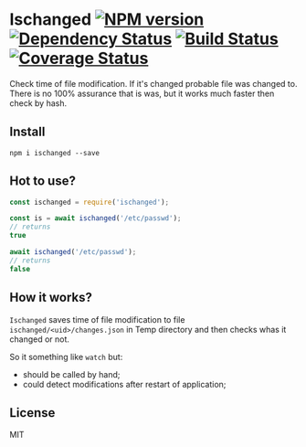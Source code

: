 # Ischanged [![NPM version][NPMIMGURL]][NPMURL] [![Dependency Status][DependencyStatusIMGURL]][DependencyStatusURL] [![Build Status][BuildStatusIMGURL]][BuildStatusURL] [![Coverage Status][CoverageIMGURL]][CoverageURL]

[NPMURL]: https://npmjs.org/package/ischanged "npm"
[NPMIMGURL]: https://img.shields.io/npm/v/ischanged.svg?style=flat&longCache=true
[BuildStatusURL]: https://github.com/coderaiser/ischanged/actions?query=workflow%3A%22Node+CI%22 "Build Status"
[BuildStatusIMGURL]: https://github.com/coderaiser/ischanged/workflows/Node%20CI/badge.svg
[DependencyStatusIMGURL]: https://david-dm.org/coderaiser/ischanged.svg?path=packages/ischanged
[DependencyStatusURL]: https://david-dm.org/coderaiser/ischanged?path=packages/ischanged "Dependency Status"
[CoverageURL]: https://coveralls.io/github/coderaiser/ischanged?branch=master
[CoverageIMGURL]: https://coveralls.io/repos/coderaiser/ischanged/badge.svg?branch=master&service=github

Check time of file modification. If it's changed probable file was changed to.
There is no 100% assurance that is was, but it works much faster then check by hash.

## Install

`npm i ischanged --save`

## Hot to use?

```js
const ischanged = require('ischanged');

const is = await ischanged('/etc/passwd');
// returns
true

await ischanged('/etc/passwd');
// returns
false
```

## How it works?

`Ischanged` saves time of file modification to file `ischanged/<uid>/changes.json`
in Temp directory and then checks whas it changed or not.

So it something like `watch` but:

- should be called by hand;
- could detect modifications after restart of application;

## License

MIT
